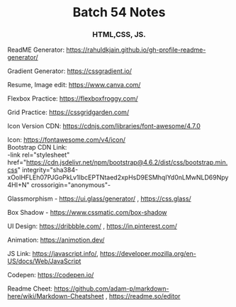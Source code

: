 <h1 align="center">Batch 54 Notes</h1>
<h3 align="center">HTML,CSS, JS.</h3>

ReadME Generator: https://rahuldkjain.github.io/gh-profile-readme-generator/ <br>

Gradient Generator: https://cssgradient.io/ <br>

Resume, Image edit: https://www.canva.com/ <br>

Flexbox Practice: https://flexboxfroggy.com/ <br>

Grid Practice: https://cssgridgarden.com/ <br>

Icon Version CDN: https://cdnjs.com/libraries/font-awesome/4.7.0 <br>

Icon: https://fontawesome.com/v4/icon/ <br>
Bootstrap CDN Link: <br>
-link rel="stylesheet" href="https://cdn.jsdelivr.net/npm/bootstrap@4.6.2/dist/css/bootstrap.min.css" integrity="sha384-xOolHFLEh07PJGoPkLv1IbcEPTNtaed2xpHsD9ESMhqIYd0nLMwNLD69Npy4HI+N" crossorigin="anonymous"-

Glassmorphism - https://ui.glass/generator/ , https://css.glass/

Box Shadow - https://www.cssmatic.com/box-shadow

UI Design: https://dribbble.com/ , https://in.pinterest.com/

Animation: https://animotion.dev/

JS Link: https://javascript.info/, https://developer.mozilla.org/en-US/docs/Web/JavaScript

Codepen: https://codepen.io/

Readme Cheet: https://github.com/adam-p/markdown-here/wiki/Markdown-Cheatsheet , https://readme.so/editor

